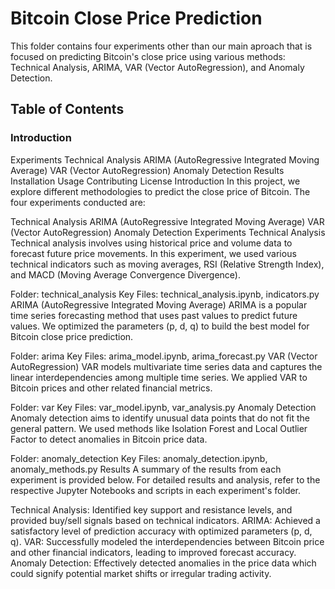 # Bitcoin Close Price Prediction
This folder contains four experiments other than our main aproach that is focused on predicting Bitcoin's close price using various methods: Technical Analysis, ARIMA, VAR (Vector AutoRegression), and Anomaly Detection.

## Table of Contents
### Introduction
Experiments
Technical Analysis
ARIMA (AutoRegressive Integrated Moving Average)
VAR (Vector AutoRegression)
Anomaly Detection
Results
Installation
Usage
Contributing
License
Introduction
In this project, we explore different methodologies to predict the close price of Bitcoin. The four experiments conducted are:

Technical Analysis
ARIMA (AutoRegressive Integrated Moving Average)
VAR (Vector AutoRegression)
Anomaly Detection
Experiments
Technical Analysis
Technical analysis involves using historical price and volume data to forecast future price movements. In this experiment, we used various technical indicators such as moving averages, RSI (Relative Strength Index), and MACD (Moving Average Convergence Divergence).

Folder: technical_analysis
Key Files: technical_analysis.ipynb, indicators.py
ARIMA (AutoRegressive Integrated Moving Average)
ARIMA is a popular time series forecasting method that uses past values to predict future values. We optimized the parameters (p, d, q) to build the best model for Bitcoin close price prediction.

Folder: arima
Key Files: arima_model.ipynb, arima_forecast.py
VAR (Vector AutoRegression)
VAR models multivariate time series data and captures the linear interdependencies among multiple time series. We applied VAR to Bitcoin prices and other related financial metrics.

Folder: var
Key Files: var_model.ipynb, var_analysis.py
Anomaly Detection
Anomaly detection aims to identify unusual data points that do not fit the general pattern. We used methods like Isolation Forest and Local Outlier Factor to detect anomalies in Bitcoin price data.

Folder: anomaly_detection
Key Files: anomaly_detection.ipynb, anomaly_methods.py
Results
A summary of the results from each experiment is provided below. For detailed results and analysis, refer to the respective Jupyter Notebooks and scripts in each experiment's folder.

Technical Analysis: Identified key support and resistance levels, and provided buy/sell signals based on technical indicators.
ARIMA: Achieved a satisfactory level of prediction accuracy with optimized parameters (p, d, q).
VAR: Successfully modeled the interdependencies between Bitcoin price and other financial indicators, leading to improved forecast accuracy.
Anomaly Detection: Effectively detected anomalies in the price data which could signify potential market shifts or irregular trading activity.
